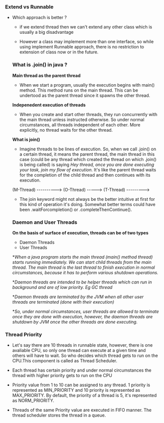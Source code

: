 ### Extend vs Runnable

- Which approach is better ?

  - if we extend thread then we can't extend any other class which is usually a big disadvantage

  - However a class may implement more than one interface, so while using implement Runnable approach, there is no restriction to extension of class now or in the future.

  ### What is .join() in java ?

  **Main thread as the parent thread**

  - When we start a program, usually the execution begins with main() method. This method runs on the main thread. This can be undertood as the parent thread since it spawns the other thread.

  **Indepenedent execution of threads**

  - When you create and start other threads, they run concurrently with the main thread unless instructed otherwise. So under normal circumstances, all threads independent of each other. More explicitly, no thread waits for the other thread.

  **What is join()**

  - Imagine threads to be lines of execution. So, when we call .join() on a certain thread, it means the parent thread, the main thread in this case (could be any thread which created the thread on which .join() is being called) is saying _Hey thread, once you are done executing your task, join my flow of execution._ It's like the parent thread waits for the completion of the child thread and then continues with its execution.

  (M-Thread) ---------->
  (O-Thread) ----->
  (T-Thread) --------->

  - The join keyword might not always be the better intuitive at first for this kind of operation it's doing. Somewhat better terms could have been .waitForcompletion() or .completeThenContinue().

  ### Daemon and User Threads

  **On the basis of surface of execution, threads can be of two types**

  - Daemon Threads
  - User Threads

  \*_When a java program starts the main thread (main() method thread) starts running immediately. We can start child threads from the main thread. The main thread is the last thread to finish execution in normal circumstances, because it has to perform various shutdown operations._

  \*_Daemon threads are intended to be helper threads which can run in background and are of low priority. Eg GC thread_

  \*_Daemon threads are terminated by the JVM when all other user threads are terminated (done with their execution)_

  \*_So, under normal circumstances, user threads are allowed to terminate once they are done with execution, however, the daemon threads are shutdown by JVM once the other threads are done executing._

### Thread Priority

- Let's say there are 10 threads in runnable state, however, there is one avaliable CPU, so only one thread can execute at a given time and others will have to wait. So who decides which thread gets to run on the CPU.This component is called as Thread Scheduler.

- Each thread has certain priority and under normal circumstances the thread with higher priority gets to run on the CPU

- Priority value from 1 to 10 can be assigned to any thread. 1 priority is represented as MIN_PRIORITY and 10 priority is represented as MAX_PRIORITY. By default, the priority of a thread is 5, it's represented as NORM_PRIORITY.

- Threads of the same Priority value are executed in FIFO manner. The thread scheduler stores the thread in a queue.
